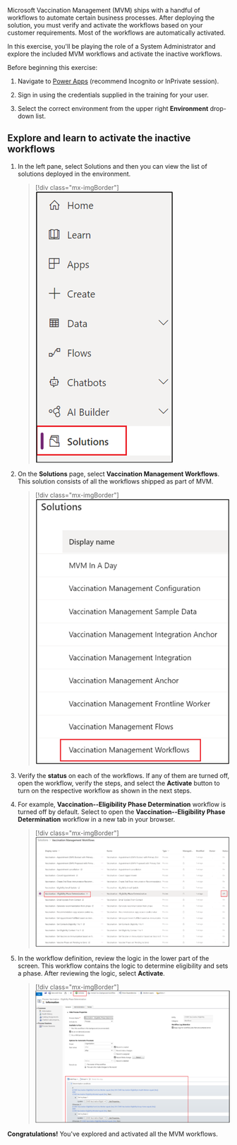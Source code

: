 Microsoft Vaccination Management (MVM) ships with a handful of workflows to automate certain business processes. After deploying the solution, you must verify and activate the workflows based on your customer requirements. Most of the workflows are automatically activated.

In this exercise, you'll be playing the role of a System Administrator and explore the included MVM workflows and activate the inactive workflows.

Before beginning this exercise:

1. Navigate to [Power Apps](https://make.powerapps.com/?azure-portal=true) (recommend Incognito or InPrivate session).

1. Sign in using the credentials supplied in the training for your user.

1. Select the correct environment from the upper right **Environment** drop-down list.

## Explore and learn to activate the inactive workflows

1. In the left pane, select Solutions and then you can view the list of solutions deployed in the environment.

    > [!div class="mx-imgBorder"]
    > [![Screenshot of the navigation pane with Solutions highlighted.](../media/2-1-solutions.png)](../media/2-1-solutions.png#lightbox)

1. On the **Solutions** page, select **Vaccination Management Workflows**. This solution consists of all the workflows shipped as part of MVM.

    > [!div class="mx-imgBorder"]
    > [![Screenshot of Vaccination Management Workflows in the list of solutions.](../media/2-2-workflows.png)](../media/2-2-workflows.png#lightbox)

1. Verify the **status** on each of the workflows. If any of them are turned off, open the workflow, verify the steps, and select the **Activate** button to turn on the respective workflow as shown in the next steps.

1. For example, **Vaccination--Eligibility Phase Determination** workflow is turned off by default. Select to open the **Vaccination--Eligibility Phase Determination** workflow in a new tab in your browser.

    > [!div class="mx-imgBorder"]
    > [![Screenshot of the Vaccination – Eligibility Phase Determination workflow with status set to Off.](../media/2-3-eligibility.png)](../media/2-3-eligibility.png#lightbox)

1. In the workflow definition, review the logic in the lower part of the screen. This workflow contains the logic to determine eligibility and sets a phase. After reviewing the logic, select **Activate**.

    > [!div class="mx-imgBorder"]
    > [![Screenshot of the Vaccination - Eligibility Phase Determination workflow with the Activate button highlighted.](../media/2-4-activate.png)](../media/2-4-activate.png#lightbox)

**Congratulations!** You've explored and activated all the MVM workflows.
